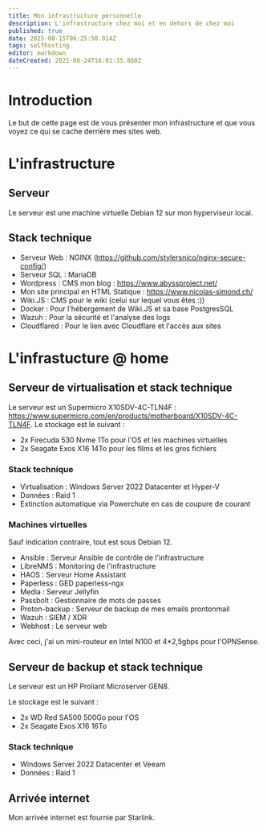 ```yaml
---
title: Mon infrastructure personnelle
description: L'infrastructure chez moi et en dehors de chez moi
published: true
date: 2025-08-15T06:25:50.914Z
tags: selfhosting
editor: markdown
dateCreated: 2021-08-24T16:01:35.860Z
---
```


# Introduction
Le but de cette page est de vous présenter mon infrastructure et que vous voyez ce qui se cache derrière mes sites web.


# L'infrastructure

## Serveur

Le serveur est une machine virtuelle Debian 12 sur mon hyperviseur local.

## Stack technique

- Serveur Web : NGINX (https://github.com/stylersnico/nginx-secure-config/)
- Serveur SQL : MariaDB
- Wordpress : CMS mon blog : https://www.abyssproject.net/
- Mon site principal en HTML Statique : https://www.nicolas-simond.ch/
- Wiki.JS : CMS pour le wiki (celui sur lequel vous êtes :))
- Docker : Pour l'hébergement de Wiki.JS et sa base PostgresSQL
- Wazuh : Pour la sécurité et l'analyse des logs
- Cloudflared : Pour le lien avec Cloudflare et l'accès aux sites


# L'infrastucture @ home

## Serveur de virtualisation et stack technique

Le serveur est un Supermicro X10SDV-4C-TLN4F : https://www.supermicro.com/en/products/motherboard/X10SDV-4C-TLN4F.
Le stockage est le suivant : 
- 2x Firecuda 530 Nvme 1To pour l'OS et les machines virtuelles
- 2x Seagate Exos X16 14To pour les films et les gros fichiers

### Stack technique

- Virtualisation : Windows Server 2022 Datacenter et Hyper-V
- Données : Raid 1
- Extinction automatique via Powerchute en cas de coupure de courant

### Machines virtuelles

Sauf indication contraire, tout est sous Debian 12.

- Ansible : Serveur Ansible de contrôle de l'infrastructure
- LibreNMS : Monitoring de l'infrastructure
- HAOS : Serveur Home Assistant
- Paperless : GED paperless-ngx
- Media : Serveur Jellyfin
- Passbolt : Gestionnaire de mots de passes
- Proton-backup : Serveur de backup de mes emails prontonmail
- Wazuh : SIEM / XDR
- Webhost : Le serveur web

Avec ceci, j'ai un mini-routeur en Intel N100 et 4*2,5gbps pour l'OPNSense.


## Serveur de backup et stack technique

Le serveur est un HP Proliant Microserver GEN8.

Le stockage est le suivant : 
- 2x WD Red SA500 500Go pour l'OS
- 2x Seagate Exos X16 16To

### Stack technique

- Windows Server 2022 Datacenter et Veeam 
- Données : Raid 1


## Arrivée internet

Mon arrivée internet est fournie par Starlink.